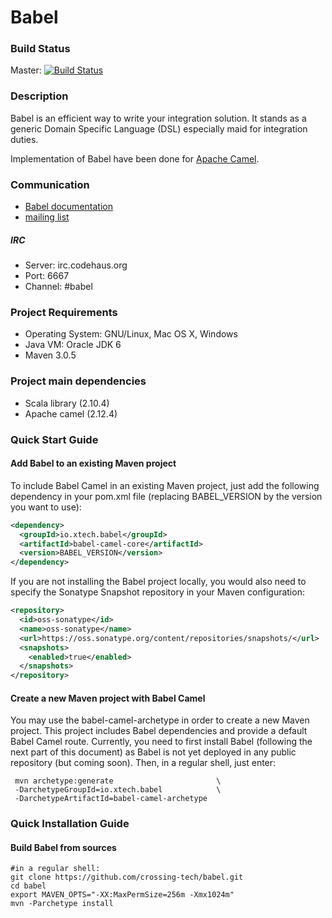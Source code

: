 Babel
=====

### Build Status ###

Master: [![Build Status](https://travis-ci.org/Crossing-Tech/babel.svg?branch=master)](https://travis-ci.org/Crossing-Tech/babel)

### Description ###

Babel is an efficient way to write your integration solution. It stands as a generic Domain Specific Language (DSL) especially maid for integration duties.

Implementation of Babel have been done for [Apache Camel](http://camel.apache.org "Apache Camel website").

### Communication ###

 * [Babel documentation](http://crossing-tech.github.io/babel)
 * [mailing list](https://groups.google.com/forum/#!forum/babel-user)

##### IRC #####
 * Server: irc.codehaus.org
 * Port: 6667
 * Channel: #babel

### Project Requirements ###
 * Operating System: GNU/Linux, Mac OS X, Windows
 * Java VM: Oracle JDK 6
 * Maven 3.0.5
 
### Project main dependencies ###
 * Scala library (2.10.4)
 * Apache camel (2.12.4)

### Quick Start Guide ###

#### Add Babel to an existing Maven project ####

To include Babel Camel in an existing Maven project, just add the following dependency in your pom.xml file (replacing BABEL_VERSION by the version you want to use):

```xml
<dependency>
  <groupId>io.xtech.babel</groupId>
  <artifactId>babel-camel-core</artifactId>
  <version>BABEL_VERSION</version>
</dependency>
```

If you are not installing the Babel project locally, you would also need to specify the Sonatype Snapshot repository in your Maven configuration:

```xml
<repository>
  <id>oss-sonatype</id>
  <name>oss-sonatype</name>
  <url>https://oss.sonatype.org/content/repositories/snapshots/</url>
  <snapshots>
    <enabled>true</enabled>
  </snapshots>
</repository>
```


#### Create a new Maven project with Babel Camel ####

You may use the babel-camel-archetype in order to create a new Maven project. This project includes Babel dependencies and provide a default Babel Camel route. 
Currently, you need to first install Babel (following the next part of this document) as Babel is not yet deployed in any public repository (but coming soon).
Then, in a regular shell, just enter:
 
```
 mvn archetype:generate                       \
 -DarchetypeGroupId=io.xtech.babel            \
 -DarchetypeArtifactId=babel-camel-archetype
```

### Quick Installation Guide ###

#### Build Babel from sources ####
```
#in a regular shell:
git clone https://github.com/crossing-tech/babel.git
cd babel
export MAVEN_OPTS="-XX:MaxPermSize=256m -Xmx1024m"
mvn -Parchetype install
```
